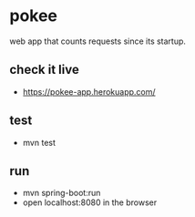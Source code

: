 # pokee
web app that counts requests since its startup.

## check it live
 - https://pokee-app.herokuapp.com/

## test
- mvn test

## run
- mvn spring-boot:run
- open localhost:8080 in the browser


